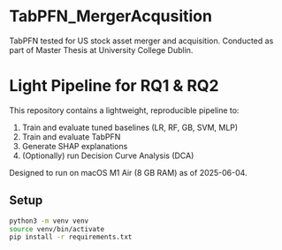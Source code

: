 # TabPFN_MergerAcqusition
TabPFN tested for US stock asset merger and acquisition. Conducted as part of Master Thesis at University College Dublin.

# Light Pipeline for RQ1 & RQ2

This repository contains a lightweight, reproducible pipeline to:
1. Train and evaluate tuned baselines (LR, RF, GB, SVM, MLP)
2. Train and evaluate TabPFN
3. Generate SHAP explanations
4. (Optionally) run Decision Curve Analysis (DCA)

Designed to run on macOS M1 Air (8 GB RAM) as of 2025-06-04.

## Setup

```bash
python3 -m venv venv
source venv/bin/activate
pip install -r requirements.txt
